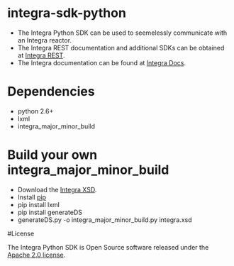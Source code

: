 # integra-sdk-python

- The Integra Python SDK can be used to seemelessly communicate with an Integra reactor.
- The Integra REST documentation and additional SDKs can be obtained at [Integra REST](http://docs.emitrom.com/docs/integra/1.0.0/downloads.html).
- The Integra documentation can be found at [Integra Docs](http://wiki.emitrom.com/wiki/index.php/Integra).

# Dependencies

- python 2.6+
- lxml
- integra_major_minor_build

# Build your own integra_major_minor_build

- Download the [Integra XSD](http://docs.emitrom.com/docs/integra/1.0.0/ns0.xsd).
- Install [pip](https://pip.pypa.io/en/latest/)
- pip install lxml
- pip install generateDS
- generateDS.py -o integra_major_minor_build.py integra.xsd 

#License

The Integra Python SDK is Open Source software released under the [Apache 2.0 license](http://www.apache.org/licenses/LICENSE-2.0.html).
